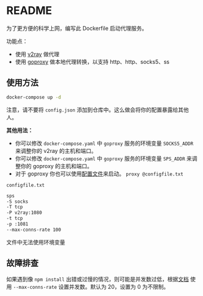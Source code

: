 # README

为了更方便的科学上网，编写此 Dockerfile 启动代理服务。

功能点：

- 使用 [v2ray](https://github.com/v2ray/v2ray-core) 做代理
- 使用 [goproxy](https://github.com/snail007/goproxy) 做本地代理转换，以支持 http、http、socks5、ss

## 使用方法

```bash
docker-compose up -d
```

注意，请不要将 `config.json` 添加到仓库中。这么做会将你的配置暴露给其他人。

**其他用法：**

- 你可以修改 `docker-compose.yaml` 中 `goproxy` 服务的环境变量 `SOCKS5_ADDR` 来调整你的 v2ray 的主机和端口。
- 你可以修改 `docker-compose.yaml` 中 `goproxy` 服务的环境变量 `SPS_ADDR` 来调整你的 goproxy 的主机和端口。
- 对于 goproxy 你也可以使用[配置文件](https://snail.gitee.io/proxy/manual/zh/#/?id=_2-%e4%bd%bf%e7%94%a8%e9%85%8d%e7%bd%ae%e6%96%87%e4%bb%b6)来启动。 `proxy @configfile.txt`

`configfile.txt`

```txt
sps
-S socks
-T tcp
-P v2ray:1080
-t tcp
-p :1081
--max-conns-rate 100
```

文件中无法使用环境变量

## 故障排查

如果遇到像 `npm install` 出错或过慢的情况，则可能是并发数过低，根据[文档](https://snail.gitee.io/proxy/manual/zh/#/?id=_14-%e5%ae%a2%e6%88%b7%e7%ab%af%e5%b9%b6%e5%8f%91%e8%bf%9e%e6%8e%a5%e6%95%b0) 使用 `--max-conns-rate` 设置并发数。默认为 20，设置为 0 为不限制。
